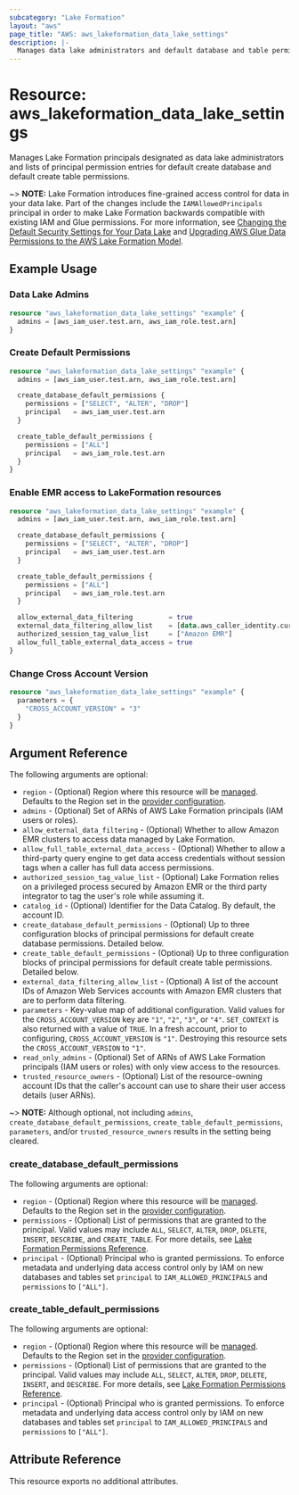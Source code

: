 ```yaml
---
subcategory: "Lake Formation"
layout: "aws"
page_title: "AWS: aws_lakeformation_data_lake_settings"
description: |-
  Manages data lake administrators and default database and table permissions
---
```


# Resource: aws_lakeformation_data_lake_settings

Manages Lake Formation principals designated as data lake administrators and lists of principal permission entries for default create database and default create table permissions.

~> **NOTE:** Lake Formation introduces fine-grained access control for data in your data lake. Part of the changes include the `IAMAllowedPrincipals` principal in order to make Lake Formation backwards compatible with existing IAM and Glue permissions. For more information, see [Changing the Default Security Settings for Your Data Lake](https://docs.aws.amazon.com/lake-formation/latest/dg/change-settings.html) and [Upgrading AWS Glue Data Permissions to the AWS Lake Formation Model](https://docs.aws.amazon.com/lake-formation/latest/dg/upgrade-glue-lake-formation.html).

## Example Usage

### Data Lake Admins

```terraform
resource "aws_lakeformation_data_lake_settings" "example" {
  admins = [aws_iam_user.test.arn, aws_iam_role.test.arn]
}
```

### Create Default Permissions

```terraform
resource "aws_lakeformation_data_lake_settings" "example" {
  admins = [aws_iam_user.test.arn, aws_iam_role.test.arn]

  create_database_default_permissions {
    permissions = ["SELECT", "ALTER", "DROP"]
    principal   = aws_iam_user.test.arn
  }

  create_table_default_permissions {
    permissions = ["ALL"]
    principal   = aws_iam_role.test.arn
  }
}
```

### Enable EMR access to LakeFormation resources

```terraform
resource "aws_lakeformation_data_lake_settings" "example" {
  admins = [aws_iam_user.test.arn, aws_iam_role.test.arn]

  create_database_default_permissions {
    permissions = ["SELECT", "ALTER", "DROP"]
    principal   = aws_iam_user.test.arn
  }

  create_table_default_permissions {
    permissions = ["ALL"]
    principal   = aws_iam_role.test.arn
  }

  allow_external_data_filtering         = true
  external_data_filtering_allow_list    = [data.aws_caller_identity.current.account_id, data.aws_caller_identity.third_party.account_id]
  authorized_session_tag_value_list     = ["Amazon EMR"]
  allow_full_table_external_data_access = true
}
```

### Change Cross Account Version

```terraform
resource "aws_lakeformation_data_lake_settings" "example" {
  parameters = {
    "CROSS_ACCOUNT_VERSION" = "3"
  }
}
```

## Argument Reference

The following arguments are optional:

* `region` - (Optional) Region where this resource will be [managed](https://docs.aws.amazon.com/general/latest/gr/rande.html#regional-endpoints). Defaults to the Region set in the [provider configuration](https://registry.terraform.io/providers/hashicorp/aws/latest/docs#aws-configuration-reference).
* `admins` - (Optional) Set of ARNs of AWS Lake Formation principals (IAM users or roles).
* `allow_external_data_filtering` - (Optional) Whether to allow Amazon EMR clusters to access data managed by Lake Formation.
* `allow_full_table_external_data_access` - (Optional) Whether to allow a third-party query engine to get data access credentials without session tags when a caller has full data access permissions.
* `authorized_session_tag_value_list` - (Optional) Lake Formation relies on a privileged process secured by Amazon EMR or the third party integrator to tag the user's role while assuming it.
* `catalog_id` - (Optional) Identifier for the Data Catalog. By default, the account ID.
* `create_database_default_permissions` - (Optional) Up to three configuration blocks of principal permissions for default create database permissions. Detailed below.
* `create_table_default_permissions` - (Optional) Up to three configuration blocks of principal permissions for default create table permissions. Detailed below.
* `external_data_filtering_allow_list` - (Optional) A list of the account IDs of Amazon Web Services accounts with Amazon EMR clusters that are to perform data filtering.
* `parameters` - Key-value map of additional configuration. Valid values for the `CROSS_ACCOUNT_VERSION` key are `"1"`, `"2"`, `"3"`, or `"4"`. `SET_CONTEXT` is also returned with a value of `TRUE`. In a fresh account, prior to configuring, `CROSS_ACCOUNT_VERSION` is `"1"`. Destroying this resource sets the `CROSS_ACCOUNT_VERSION` to `"1"`.
* `read_only_admins` - (Optional) Set of ARNs of AWS Lake Formation principals (IAM users or roles) with only view access to the resources.
* `trusted_resource_owners` - (Optional) List of the resource-owning account IDs that the caller's account can use to share their user access details (user ARNs).

~> **NOTE:** Although optional, not including `admins`, `create_database_default_permissions`, `create_table_default_permissions`, `parameters`, and/or `trusted_resource_owners` results in the setting being cleared.

### create_database_default_permissions

The following arguments are optional:

* `region` - (Optional) Region where this resource will be [managed](https://docs.aws.amazon.com/general/latest/gr/rande.html#regional-endpoints). Defaults to the Region set in the [provider configuration](https://registry.terraform.io/providers/hashicorp/aws/latest/docs#aws-configuration-reference).
* `permissions` - (Optional) List of permissions that are granted to the principal. Valid values may include `ALL`, `SELECT`, `ALTER`, `DROP`, `DELETE`, `INSERT`, `DESCRIBE`, and `CREATE_TABLE`. For more details, see [Lake Formation Permissions Reference](https://docs.aws.amazon.com/lake-formation/latest/dg/lf-permissions-reference.html).
* `principal` - (Optional) Principal who is granted permissions. To enforce metadata and underlying data access control only by IAM on new databases and tables set `principal` to `IAM_ALLOWED_PRINCIPALS` and `permissions` to `["ALL"]`.

### create_table_default_permissions

The following arguments are optional:

* `region` - (Optional) Region where this resource will be [managed](https://docs.aws.amazon.com/general/latest/gr/rande.html#regional-endpoints). Defaults to the Region set in the [provider configuration](https://registry.terraform.io/providers/hashicorp/aws/latest/docs#aws-configuration-reference).
* `permissions` - (Optional) List of permissions that are granted to the principal. Valid values may include `ALL`, `SELECT`, `ALTER`, `DROP`, `DELETE`, `INSERT`, and `DESCRIBE`. For more details, see [Lake Formation Permissions Reference](https://docs.aws.amazon.com/lake-formation/latest/dg/lf-permissions-reference.html).
* `principal` - (Optional) Principal who is granted permissions. To enforce metadata and underlying data access control only by IAM on new databases and tables set `principal` to `IAM_ALLOWED_PRINCIPALS` and `permissions` to `["ALL"]`.

## Attribute Reference

This resource exports no additional attributes.

